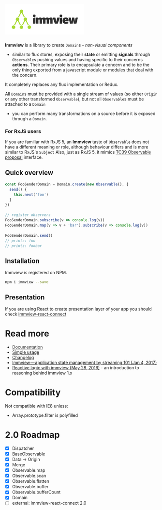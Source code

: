 # <img src="https://raw.githubusercontent.com/arturkulig/immview/master/immview.png" />

**Immview** is a library to create `Domain`s - *non-visual components*
- similar to flux stores, exposing their **state** or emitting **signals**
through `Observable`s pushing values and having specific to their concerns **actions**.
Their primary role is to encapsulate a concern
and to be the only thing exported from a javascript module or modules
that deal with the concern.

It completely replaces any flux implementation or Redux.

All `Domain`s must be provided with a single stream of values
(so either `Origin` or any other transformed `Observable`),
but not all `Observable`s must be attached to a `Domain`
 - you can perform many transformations on a source
 before it is exposed through a `Domain`.

### For RxJS users
If you are familiar with RxJS 5, an **Immview** taste of `Observable` does not have a different meaning or role, although behaviour differs and is more similar to RxJS's `Subject`
Also, just as RxJS 5, it mimics [TC39 Observable proposal](https://github.com/tc39/proposal-observable) interface.

## Quick overview

```javascript
const FooSenderDomain = Domain.create(new Observable(), {
  send() {
    this.next('foo')
  }
})

// register observers
FooSenderDomain.subscribe(v => console.log(v))
FooSenderDomain.map(v => v + 'bar').subscribe(v => console.log(v))

FooSenderDomain.send()
// prints: foo
// prints: foobar
```

## Installation

Immview is registered on NPM.

```bash
npm i immview --save
```

## Presentation

If you are using React to create presentation layer of your app you should check [immview-react-connect](https://github.com/arturkulig/immview-react-connect)

# Read more
* [Documentation](./docs.md)
* [Simple usage](./usage_simple.md)
* [Changelog](./changelog.md)
* [Immview — application state management by streaming 101 (Jan 4, 2017)](https://medium.com/@arturkulig/immview-application-state-management-by-streaming-101-c12f81e3abac)
* [Reactive logic with immview (May 28, 2016)](https://medium.com/@arturkulig/reactive-logic-with-immview-cf60ff06b7dc) - an introduction to reasoning behind immview 1.x

# Compatibility

Not compatible with IE8 unless:
- Array.prototype.filter is polyfilled

# 2.0 Roadmap
- [X] Dispatcher
- [X] BaseObservable
- [X] Data -> Origin
- [X] Merge
- [X] Observable.map
- [X] Observable.scan
- [X] Observable.flatten
- [X] Observable.buffer
- [X] Observable.bufferCount
- [X] Domain
- [ ] external: immview-react-connect 2.0
